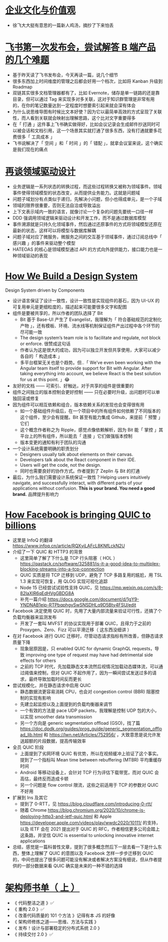 # [企业文化与价值观](https://github.com/xufei/blog/issues/12)

- 徐飞大大挺有意思的一篇新人鸡汤，摘抄了下来怕丢

# [飞书第一次发布会，尝试解答 B 端产品的几个难题](https://mp.weixin.qq.com/s/qbSgnXABuFa_bfvBRABC4Q)

- 基于昨天读了飞书发布会，今天再读一篇，说几个细节
- 很多东西加上时间维度的管理之后都会好用一个档次，比如将 Kanban 升级到 Roadmap
- 双链其实很多文档管理器都有了，比如 Evernote，储存是单一链路的还是靠目录，但可以通过 Tag 来实现多对多关联，这对于知识群管理是非常有用的，在你的笔记数量达到一定程度时想要索引起来就会深有体会
- 为什么说思维导图有时候比文本好使？因为它以最简单高效的方式呈现了关联性，而人看到关联就会映射出理解思路，这个比对文字重要得多
- 在「 打通 」这件事上飞书确实做得好，比如会议记录会生成邮件抄送同时可以被会话和文档引用，这一个场景其实就打通了很多东西，没有打通就要多花费很多「 工具成本 」
- 飞书说解决了「 空间 」和「 时间 」的「 错配 」，就拿会议室来说，这个确实是我们现在的痛点

# [再谈领域驱动设计](https://mp.weixin.qq.com/s/6mJGwth9i90Eu8MI6AjKxQ)

- 业务逻辑是一系列状态的转换过程，而这些过程转换又被称为领域事件。领域事件使得领域模型的状态改变，从而提供业务能力。这就是问题域
- 问题子域划分有点类似于递归，先解决小问题，但小也得成单元，是一个子域
- 领域的限界很重要，否则无法自洽或导致溢出
- 上下文表示域内一致的语言，就像讨论一个复杂的问题先要统一口径一样
- DDD 强调用领域逻辑来驱动设计和开发工作，而不是通过数据库模型
- 事件溯源就是只持久化领域事件，然后通过还原事件的方式将领域模型还原在最新的状态，这样可以将模型与数据库解耦
- 问题子域对应了微服务，微服务之间的交互基于领域事件，通过订阅总线中「 感兴趣 」的事件来驱动整个模型
- HATEOAS 的核心是领域模型通过 API 的方式向外提供能力，接口能力也是一种领域驱动的表现

# [How We Build a Design System](https://blog.bitsrc.io/how-we-build-our-design-system-15713a1f1833)

Design System driven by Components

- 设计语言保证了设计一致性，设计一致性是实现组件的基石，因为 UI-UX 的可复用单元是更细粒度的，描述起来可能要很多文字和配图
- 组件是要被共享的，所以作者的团队选择了 Bit
    - Bit 基于 Base-UI 产生了 Evangelist，我理解为「 符合基础规范的定制化产物 」，还有模板、环境、流水线等机制保证组件产出过程中各个环节的尽可能一致
    - The design system’s team role is to facilitate and regulate, not block or enforce. 很赞成这句话
    - 作者认为这是很大的成功，因为可以独立开发但共享使用，大家可以减少各自的「 构造成本 」
    - 多平台框架无关也是个趋势。但..「 We’ve even been working with the Angular team itself to provide support for Bit with Angular. After taking everything into account, we believe React is the best solution for us at this point. 」😂
- 友好的文档 —— 可索引、好触达，对于共享的组件是很重要的
- 组件之间独立的版本控制会更好控制 —— 只在必要时升级，出问题时可以单独回滚或修复
- 因为组件可以相互依赖和组合，版本依赖关系的发现也会变得很有用
    - 如一个基础组件升级后，在一个项目中的所有组件如何依赖了不同版本的这个组件，至少会有提醒。Bit 甚至有能力集成 Github，来提前「 预警 」它们
    - 这个概念作者称之为 Ripple，感觉点像依赖解析，因为 Bit 能「 掌控 」其平台上的所有组件，所以能去「 连接 」它们做强版本控制
    - 版本变更的通知有利于团队的沟通
- 一个设计系统需要明确的职责划分
    - Designers usually talk about elements on their canvas.
    - Developers talk about the React component in their IDE.
    - Users will get the code, not the design.
    - 同时也需要良好的协作方式。作者提到了 Zeplin 与 Bit 的打通
- 最后，为什么我们需要设计系统保证一致性？Helping users intuitively navigate, and successfully interact, with different parts of your applications without confusion. **This is your brand. You need a good brand.** 品牌提升影响力

# [How Facebook is bringing QUIC to billions](https://engineering.fb.com/2020/10/21/networking-traffic/how-facebook-is-bringing-quic-to-billions/)

- 这里是 InfoQ 的翻译 https://www.infoq.cn/article/RQXyiLAFcL8KNfLckN2U
- 介绍了一下 QUIC 和 HTTP3 的背景
    - 这里简单了解了下什么是 TCP 行头阻塞（ HOL ）https://qastack.cn/software/325881/is-it-a-good-idea-to-multiplex-blocking-streams-into-a-tcp-connection
    - QUIC 实质是将 TCP 迁移到 UDP，避免了 TCP 多路复用的尴尬，用 TSL 1.3 来实现可恢复，用 QLOG 实现可视化追踪
    - Node 15 已经尝试试验性支持 QUIC，见 https://mp.weixin.qq.com/s/8-82IaXIR6qEdHVgGBDG8A
    - 补充一篇介绍 https://docs.google.com/document/d/1gY9-YNDNAB1eip-RTPbqphgySwSNSDHLq9D5Bty4FSU/edit
- Facebook 决定使用 QUIC 时，先用了大量内部流量来验证可行性，还搞了个负载均衡器来监测发布
    - 开发了一套叫 MVFST 的协议实现用于部署 QUIC，且得力于之前的 Proxygen、Zero、Fizz 可以平滑迁移（ 这东西没细讲 ）
- 在对 Facebook 进行 QUIC 迁移时，尽管动态请求指标有所改善，但静态请求质量下降
    - 现象层原因是，只 enabled QUIC for dynamic GraphQL requests，导致 improving one type of request may have had detrimental side effects for others
    - 之前的 TCP 时代，先加载静态文本流然后视情况加载动态媒体流，可以通过阈值来控制，但对 QUIC 不起作用了，因为一瞬间尝试发送过多的请求，最终导致加载时间反而更长
- 尝试规模化，并在静态请求中启用 QUIC
    - 静态数据流更容易消耗 CPU，也会对 congestion control (BBR) 阻塞控制的实现有影响
    - 先建立起监控以及上面提到的负载均衡器来调节
    - 一个有效的方法是 pace UDP packets，我理解是控制 UDP 包的大小，以实现 smoother data transmission
    - 另一个方向是 generic segmentation offload (GSO)，找了篇 https://doc.dpdk.org/guides/prog_guide/generic_segmentation_offload_lib.html 和 https://lwn.net/Articles/752956/ ，大致意思是说允许发送超额的片段数据，提高传输效率
- 全员 QUIC 阶段
    - 上面提到了劣网环境 QUIC 有优势，所以在视频缓冲上验证了这个事实。提到了一个指标叫 Mean time between rebuffering (MTBR) 平均重缓存时间
    - Android 等移动设备上，会针对 TCP 行为评估下载带宽，而对 QUIC 会高估，最终反而造成卡顿
    - 另一个问题是 flow control 限流，这些之前适用于 TCP 的参数对 QUIC 不好用
- 扩展到 Ins 及其它
    - 提到了 0-RTT，见 https://blog.cloudflare.com/introducing-0-rtt/
    - 随着 Chrome https://blog.chromium.org/2020/10/chrome-is-deploying-http3-and-ietf-quic.html 和 Apple https://developer.apple.com/videos/play/wwdc2020/10111/ 的支持，以及 IETF 会在 2021 提出对于 QUIC 的 RFC，作者相信更多公司会踏上这条路，并坚信 QUIC is essential to unlocking innovative internet applications
- 总结，感觉是一篇科普性文章，提到了很多概念然后下一层去看一下是什么东西，整体上理解了 QUIC 的意图以及 Facebook 怎样一步步迁移到 QUIC 的，中间也提出了很多问题可能没有解决或者解决方案没有细说，但从作者提供的一部分数据来看 QUIC 确实是未来的一种不错的选择

# [架构师书单（ 上 ）](https://mp.weixin.qq.com/s/7ehggbjtIvEk002CUlNuBw)

- 《 代码整洁之道 》✅
- 《 重构 2.0 》✅
- 《 改善代码质量的 101 个方法 》记得有本 JS 的好像
- 《 架构师修炼之道——思维、方法与实践 》
- 《 发布！设计与部署稳定的分布式系统 2.0 》
- 《 持续交付 2.0 》✅
